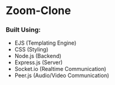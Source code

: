 # Zoom-Clone
### Built Using:
- EJS (Templating Engine)
- CSS (Styling)
- Node.js (Backend)
- Express.js (Server)
- Socket.io (Realtime Communication)
- Peer.js (Audio/Video Communication)
